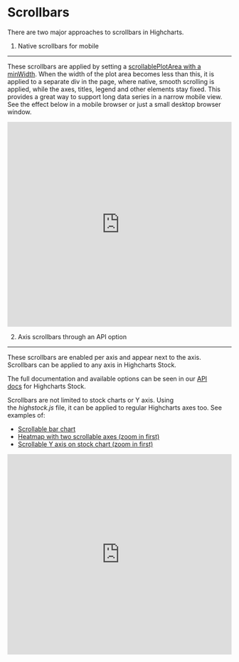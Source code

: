 Scrollbars
===

There are two major approaches to scrollbars in Highcharts.

1. Native scrollbars for mobile
--------------------------------

These scrollbars are applied by setting a [scrollablePlotArea with a minWidth](https://api.highcharts.com/highcharts/chart.scrollablePlotArea.minWidth). When the width of the plot area becomes less than this, it is applied to a separate div in the page, where native, smooth scrolling is applied, while the axes, titles, legend and other elements stay fixed. This provides a great way to support long data series in a narrow mobile view. See the effect below in a mobile browser or just a small desktop browser window.

<iframe style="width: 100%; height: 460px; border: none;" src=https://www.highcharts.com/samples/embed/highcharts/chart/scrollable-plotarea/ allow="fullscreen"></iframe>

2. Axis scrollbars through an API option
-----------------------------------------

These scrollbars are enabled per axis and appear next to the axis. Scrollbars can be applied to any axis in Highcharts Stock.

The full documentation and available options can be seen in our [API docs](https://api.highcharts.com/highstock/yAxis.scrollbar) for Highcharts Stock.

Scrollbars are not limited to stock charts or Y axis. Using the _highstock.js_ file, it can be applied to regular Highcharts axes too. See examples of:

*   [Scrollable bar chart](https://jsfiddle.net/gh/get/library/pure/highcharts/highcharts/tree/master/samples/stock/yaxis/inverted-bar-scrollbar/)
*   [Heatmap with two scrollable axes (zoom in first)](https://jsfiddle.net/gh/get/library/pure/highcharts/highcharts/tree/master/samples/stock/yaxis/heatmap-scrollbars/)
*   [Scrollable Y axis on stock chart (zoom in first)](https://jsfiddle.net/gh/get/library/pure/highcharts/highcharts/tree/master/samples/stock/yaxis/scrollbar/)

<iframe width="100%" height="450" style="border: none;" src=https://www.highcharts.com/samples/embed/stock/yaxis/inverted-bar-scrollbar allow="fullscreen"></iframe>
